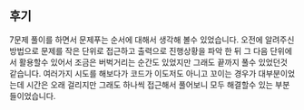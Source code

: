 ## 후기
7문제 풀이를 하면서 문제푸는 순서에 대해서 생각해 볼수 있었습니다.
오전에 알려주신 방법으로 문제를 작은 단위로 접근하고 출력으로 진행상황을 파악 한 뒤 
그 다음 단위에서 활용할수 있어서 조금은 버벅거리는 순간도 있었지만 
그래도 끝까지 풀수 있었던것 같습니다. 
여러가지 시도를 해보다가 코드가 이도저도 아니고 꼬이는 경우가 대부분이었는데 
시간은 오래 걸리지만 그래도 하나씩 접근해서 풀어보니 모두 해결할수 있는 부분들이었습니다.